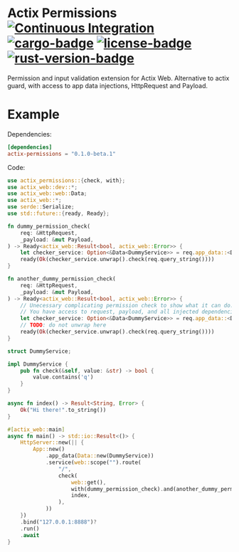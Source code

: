 # Actix Permissions [![Continuous Integration](https://github.com/eisberg-labs/actix-permissions/actions/workflows/ci.yml/badge.svg)](https://github.com/eisberg-labs/actix-permissions/actions/workflows/ci.yml) [![cargo-badge][]][cargo] [![license-badge][]][license] [![rust-version-badge][]][rust-version]

Permission and input validation extension for Actix Web. Alternative to actix guard, with access to app data injections, HttpRequest and Payload.

# Example
Dependencies:  
```toml
[dependencies]
actix-permissions = "0.1.0-beta.1"
```
Code:
```rust
use actix_permissions::{check, with};
use actix_web::dev::*;
use actix_web::web::Data;
use actix_web::*;
use serde::Serialize;
use std::future::{ready, Ready};

fn dummy_permission_check(
    req: &HttpRequest,
    _payload: &mut Payload,
) -> Ready<actix_web::Result<bool, actix_web::Error>> {
    let checker_service: Option<&Data<DummyService>> = req.app_data::<Data<DummyService>>();
    ready(Ok(checker_service.unwrap().check(req.query_string())))
}

fn another_dummy_permission_check(
    req: &HttpRequest,
    _payload: &mut Payload,
) -> Ready<actix_web::Result<bool, actix_web::Error>> {
    // Unecessary complicating permission check to show what it can do.
    // You have access to request, payload, and all injected dependencies through app_data.
    let checker_service: Option<&Data<DummyService>> = req.app_data::<Data<DummyService>>();
    // TODO: do not unwrap here
    ready(Ok(checker_service.unwrap().check(req.query_string())))
}

struct DummyService;

impl DummyService {
    pub fn check(&self, value: &str) -> bool {
        value.contains('q')
    }
}

async fn index() -> Result<String, Error> {
    Ok("Hi there!".to_string())
}

#[actix_web::main]
async fn main() -> std::io::Result<()> {
    HttpServer::new(|| {
        App::new()
            .app_data(Data::new(DummyService))
            .service(web::scope("").route(
                "/",
                check(
                    web::get(),
                    with(dummy_permission_check).and(another_dummy_permission_check),
                    index,
                ),
            ))
    })
    .bind("127.0.0.1:8888")?
    .run()
    .await
}
```


[cargo-badge]: https://img.shields.io/crates/v/actix-permissions.svg?style=flat-square
[cargo]: https://crates.io/crates/actix-permissions
[license-badge]: https://img.shields.io/badge/license-MIT/Apache--2.0-lightgray.svg?style=flat-square
[license]: #license
[rust-version-badge]: https://img.shields.io/badge/rust-1.15+-blue.svg?style=flat-square
[rust-version]: .travis.yml#L5
